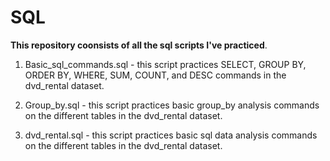 # SQL

**This repository coonsists of all the sql scripts I've practiced**.    

1. Basic_sql_commands.sql - this script practices SELECT, GROUP BY, ORDER BY, WHERE, SUM, COUNT, and DESC commands in the dvd_rental dataset.   

2. Group_by.sql - this script practices basic group_by analysis commands on the different tables in the dvd_rental dataset.       

3. dvd_rental.sql - this script practices basic sql data analysis commands on the different tables in the dvd_rental dataset.       
